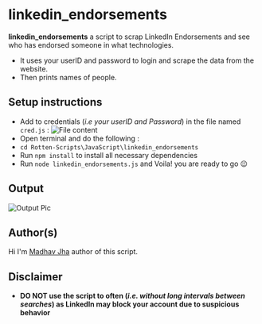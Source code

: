 # linkedin_endorsements

**linkedin_endorsements** a script to scrap LinkedIn Endorsements and see who has endorsed someone in what technologies.
- It uses your userID and password to login and scrape the data from the website.
- Then prints names of people.

## Setup instructions

- Add to credentials (*i.e your userID and Password*) in the file named `cred.js` : 
![File content](https://i.imgur.com/qGWVd7h.png)
- Open terminal and do the following : 
- `cd Rotten-Scripts\JavaScript\linkedin_endorsements`
- Run `npm install` to install all necessary dependencies
- Run `node linkedin_endorsements.js` and Voila! you are ready to go 😉

## Output

![Output Pic](https://i.imgur.com/SzUbOhT.gif)

## Author(s)

Hi I'm [Madhav Jha](https://github.jhamadhav.com) author of this script.

## Disclaimer

- **DO NOT use the script to often (*i.e. without long intervals between searches*) as LinkedIn may block your account due to suspicious behavior**

